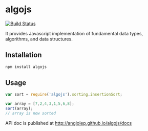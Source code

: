 # algojs

[![Build Status][travis-image]][travis-url]

It provides Javascript implementation of fundamental data types, algorithms, and data structures.

## Installation

```bash
npm install algojs
```

## Usage

```javascript
var sort = require('algojs').sorting.insertionSort;

var array = [7,2,4,3,1,5,6,8];
sort(array);
// array is now sorted
```

API doc is published at http://angiolep.github.io/algojs/docs

[travis-image]: https://travis-ci.org/angiolep/algojs.svg?branch=master
[travis-url]: https://travis-ci.org/angiolep/algojs
